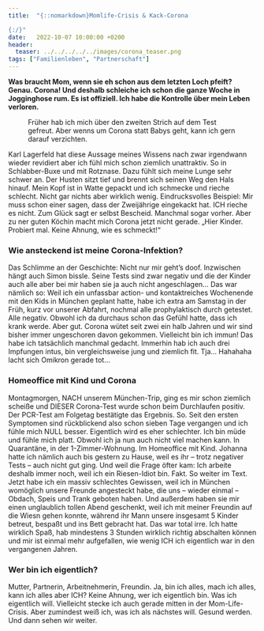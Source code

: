 ```yaml
---
title:  "{::nomarkdown}Momlife-Crisis & Kack-Corona 

{:/}"
date:   2022-10-07 10:00:00 +0200
header:
  teaser: ../../../../../images/corona_teaser.png
tags: ["Familienleben", "Partnerschaft"]
---
```


**Was braucht Mom, wenn sie eh schon aus dem letzten Loch pfeift? Genau. Corona! Und deshalb schleiche ich schon die ganze Woche in Jogginghose rum. Es ist offiziell. Ich habe die Kontrolle über mein Leben verloren.**

<figure>
  <img src="../../../../../images/corona_regen.png" alt="">
  <figcaption>Früher hab ich mich über den zweiten Strich auf dem Test gefreut. Aber wenns um Corona statt Babys geht, kann ich gern darauf verzichten.</figcaption>
</figure>      

Karl Lagerfeld hat diese Aussage meines Wissens nach zwar irgendwann wieder revidiert aber ich fühl mich schon ziemlich unattraktiv. So in Schlabber-Buxe und mit Rotznase. Dazu fühlt sich meine Lunge sehr schwer an. Der Husten sitzt tief und brennt sich seinen Weg den Hals hinauf. Mein Kopf ist in Watte gepackt und ich schmecke und rieche schlecht. Nicht gar nichts aber wirklich wenig. Eindrucksvolles Beispiel: Mir muss schon einer sagen, dass der Zweijährige eingekackt hat. ICH rieche es nicht. Zum Glück sagt er selbst Bescheid. Manchmal sogar vorher. Aber zu ner guten Köchin macht mich Corona jetzt nicht gerade. „Hier Kinder. Probiert mal. Keine Ahnung, wie es schmeckt!“

<h3>Wie ansteckend ist meine Corona-Infektion?</h3>

Das Schlimme an der Geschichte: Nicht nur mir geht’s doof. Inzwischen hängt auch Simon bissle. Seine Tests sind zwar negativ und die der Kinder auch alle aber bei mir haben sie ja auch nicht angeschlagen… Das war nämlich so: Weil ich ein unfassbar action- und kontaktreiches Wochenende mit den Kids in München geplant hatte, habe ich extra am Samstag in der Früh, kurz vor unserer Abfahrt, nochmal alle prophylaktisch durch getestet. Alle negativ. Obwohl ich da durchaus schon das Gefühl hatte, dass ich krank werde. Aber gut. Corona wütet seit zwei ein halb Jahren und wir sind bisher immer ungeschoren davon gekommen. Vielleicht bin ich immun! Das habe ich tatsächlich manchmal gedacht. Immerhin hab ich auch drei Impfungen intus, bin vergleichsweise jung und ziemlich fit. Tja… Hahahaha lacht sich Omikron gerade tot…

<h3>Homeoffice mit Kind und Corona</h3>

Montagmorgen, NACH unserem München-Trip, ging es mir schon ziemlich scheiße und DIESER Corona-Test wurde schon beim Durchlaufen positiv. Der PCR-Test am Folgetag bestätigte das Ergebnis. So. Seit den ersten Symptomen sind rückblickend also schon sieben Tage vergangen und ich fühle mich NULL besser. Eigentlich wird es eher schlechter. Ich bin müde und fühle mich platt. Obwohl ich ja nun auch nicht viel machen kann. In Quarantäne, in der 1-Zimmer-Wohnung. Im Homeoffice mit Kind. Johanna hatte ich nämlich auch bis gestern zu Hause, weil es ihr – trotz negativer Tests – auch nicht gut ging.  Und weil die Frage öfter kam: Ich arbeite deshalb immer noch, weil ich ein Riesen-Idiot bin. Fakt. 
So weiter im Text. Jetzt habe ich ein massiv schlechtes Gewissen, weil ich in München womöglich unsere Freunde angesteckt habe, die uns – wieder einmal – Obdach, Speis und Trank geboten haben. Und außerdem haben sie mir einen unglaublich tollen Abend geschenkt, weil ich mit meiner Freundin auf die Wiesn gehen konnte, während ihr Mann unsere insgesamt 5 Kinder betreut, bespaßt und ins Bett gebracht hat. Das war total irre. Ich hatte wirklich Spaß, hab mindestens 3 Stunden wirklich richtig abschalten können und mir ist einmal mehr aufgefallen, wie wenig ICH ich eigentlich war in den vergangenen Jahren.

<h3>Wer bin ich eigentlich?</h3> 

Mutter, Partnerin, Arbeitnehmerin, Freundin. Ja, bin ich alles, mach ich alles, kann ich alles aber ICH? Keine Ahnung, wer ich eigentlich bin. Was ich eigentlich will. Vielleicht stecke ich auch gerade mitten in der Mom-Life-Crisis. Aber zumindest weiß ich, was ich als nächstes will. Gesund werden. Und dann sehen wir weiter. 





 









 















 















 

 





 

  


 
 
 
 


   


 



 






 






 


 
 






















 








 

   



















  












 






 





  


  






					 


 
 









